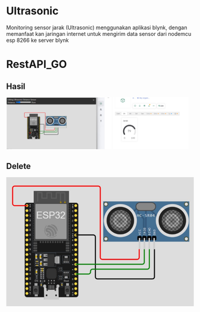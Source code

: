 # Ultrasonic
 Monitoring sensor jarak (Ultrasonic) menggunakan aplikasi blynk, dengan memanfaat kan jaringan internet untuk mengirim data sensor dari nodemcu esp 8266 ke server blynk

 # RestAPI_GO
## Hasil
![Hasil](image/Hasil.jpeg "Hasil")
## Delete
![Rangkaian](image/Rangkaian.jpeg "Rangkaian")

